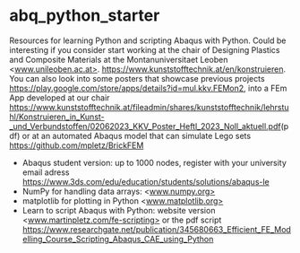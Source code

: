 # abq_python_starter
Resources for learning Python and scripting Abaqus with Python. Could be interesting if you consider start working at the chair of Designing Plastics and Composite Materials at the Montanuniversitaet Leoben <www.unileoben.ac.at>. <https://www.kunststofftechnik.at/en/konstruieren>. You can also look into some posters that showcase previous projects <https://play.google.com/store/apps/details?id=mul.kkv.FEMon2>, into a FEm App developed at our chair <https://www.kunststofftechnik.at/fileadmin/shares/kunststofftechnik/lehrstuhl/Konstruieren_in_Kunst-_und_Verbundstoffen/02062023_KKV_Poster_Heftl_2023_Noll_aktuell.pdf>(pdf) or at an automated Abaqus model that can simulate Lego sets <https://github.com/mpletz/BrickFEM> 

* Abaqus student version: up to 1000 nodes, register with your university email adress <https://www.3ds.com/edu/education/students/solutions/abaqus-le>
* NumPy for handling data arrays: <www.numpy.org>
* matplotlib for plotting in Python <www.matplotlib.org>
* Learn to script Abaqus with Python: website version <www.martinpletz.com/fe-scripting> or the pdf script <https://www.researchgate.net/publication/345680663_Efficient_FE_Modelling_Course_Scripting_Abaqus_CAE_using_Python>
